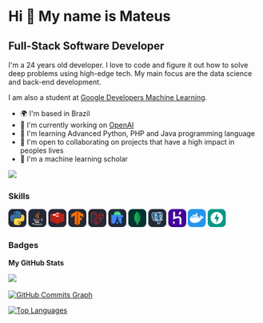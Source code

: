 Hi 👋 My name is Mateus
==========================

Full-Stack Software Developer
-----------------------------

I'm a 24 years old developer. I love to code and figure it out how to solve deep problems using high-edge tech. My main focus are the data science and back-end development.

I am also a student at [Google Developers Machine Learning](https://developers.google.com/machine-learning/).

* 🌍  I'm based in Brazil
* 🚀  I'm currently working on [OpenAI](https://openai.com)
* 🧠  I'm learning Advanced Python, PHP and Java programming language
* 🤝  I'm open to collaborating on projects that have a high impact in peoples lives
* 🤖  I'm a machine learning scholar

<a href="https://www.github.com/mateusandrade98" target="_blank" rel="noreferrer"><img
src="https://img.shields.io/github/followers/mateusandrade98?logo=github&style=for-the-badge&color=3382ed&labelColor=171717"/></a>

### Skills
<p align="left">
<a href="https://www.python.org/" target="_blank" rel="noreferrer"><img src="https://raw.githubusercontent.com/tandpfun/skill-icons/main/icons/Python-Dark.svg" width="36" height="36" alt="Python" /></a>
<a href="https://www.java.com/" target="_blank" rel="noreferrer"><img src="https://raw.githubusercontent.com/tandpfun/skill-icons/main/icons/Java-Dark.svg" width="36" height="36" alt="Java" /></a>
<a href="https://redis.io/" target="_blank" rel="noreferrer"><img src="https://raw.githubusercontent.com/tandpfun/skill-icons/main/icons/Redis-Dark.svg" width="36" height="36" alt="Redis" /></a>
<a href="https://www.tensorflow.org/" target="_blank" rel="noreferrer"><img src="https://raw.githubusercontent.com/tandpfun/skill-icons/main/icons/TensorFlow-Dark.svg" width="36" height="36" alt="TensorFlow" /></a>
<a href="https://laravel.com/" target="_blank" rel="noreferrer"><img src="https://raw.githubusercontent.com/tandpfun/skill-icons/main/icons/Laravel-Dark.svg" width="36" height="36" alt="Laravel" /></a>
<a href="https://developer.android.com/studio" target="_blank" rel="noreferrer"><img src="https://raw.githubusercontent.com/tandpfun/skill-icons/main/icons/AndroidStudio-Dark.svg" width="36" height="36" alt="AndroidStudio" /></a>
<a href="https://www.mongodb.com/" target="_blank" rel="noreferrer"><img src="https://raw.githubusercontent.com/tandpfun/skill-icons/main/icons/MongoDB.svg" width="36" height="36" alt="MongoDB" /></a>
<a href="https://www.postgresql.org/" target="_blank" rel="noreferrer"><img src="https://raw.githubusercontent.com/tandpfun/skill-icons/main/icons/PostgreSQL-Dark.svg" width="36" height="36" alt="PostgreSQL" /></a>
<a href="https://www.heroku.com/" target="_blank" rel="noreferrer"><img src="https://raw.githubusercontent.com/tandpfun/skill-icons/main/icons/Heroku.svg" width="36" height="36" alt="Heroku" /></a>
<a href="https://www.docker.com/" target="_blank" rel="noreferrer"><img src="https://raw.githubusercontent.com/tandpfun/skill-icons/main/icons/Docker.svg" width="36" height="36" alt="Docker" /></a>
<a href="https://fastapi.tiangolo.com/" target="_blank" rel="noreferrer"><img src="https://github.com/tandpfun/skill-icons/raw/main/icons/FastAPI.svg" width="36" height="36" alt="FastAPI" /></a>
</p>

### Badges

<b>My GitHub Stats</b>

<a href="http://www.github.com/mateusandrade98"><img src="https://github-readme-streak-stats.herokuapp.com/?user=mateusandrade98&stroke=ffffff&background=171717&ring=3382ed&fire=3382ed&currStreakNum=ffffff&currStreakLabel=3382ed&sideNums=ffffff&sideLabels=ffffff&dates=ffffff&hide_border=true" /></a>

<a href="http://www.github.com/mateusandrade98"><img src="https://activity-graph.herokuapp.com/graph?username=mateusandrade98&bg_color=171717&color=ffffff&line=3382ed&point=ffffff&area_color=171717&area=true&hide_border=true&custom_title=GitHub%20Commits%20Graph" alt="GitHub Commits Graph" /></a>

<a href="https://github.com/mateusandrade98" align="left"><img src="https://github-readme-stats.vercel.app/api/top-langs/?username=mateusandrade98&langs_count=10&title_color=0891b2&text_color=ffffff&icon_color=0891b2&bg_color=1c1917&hide_border=true&locale=en&custom_title=Top%20%Languages" alt="Top Languages" /></a>
